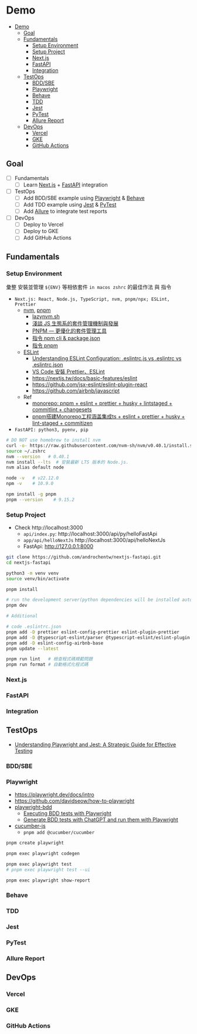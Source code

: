 # Demo

<!-- TOC -->
* [Demo](#demo)
  * [Goal](#goal)
  * [Fundamentals](#fundamentals)
    * [Setup Environment](#setup-environment)
    * [Setup Project](#setup-project)
    * [Next.js](#nextjs)
    * [FastAPI](#fastapi)
    * [Integration](#integration)
  * [TestOps](#testops)
    * [BDD/SBE](#bddsbe)
    * [Playwright](#playwright)
    * [Behave](#behave)
    * [TDD](#tdd)
    * [Jest](#jest)
    * [PyTest](#pytest)
    * [Allure Report](#allure-report)
  * [DevOps](#devops)
    * [Vercel](#vercel)
    * [GKE](#gke)
    * [GitHub Actions](#github-actions)
<!-- TOC -->

## Goal

- [ ] Fundamentals
  - [ ] Learn [Next.js] + [FastAPI] integration
- [ ] TestOps
  - [ ] Add BDD/SBE example using [Playwright] & [Behave]
  - [ ] Add TDD example using [Jest] & [PyTest] 
  - [ ] Add [Allure] to integrate test reports
- [ ] DevOps
  - [ ] Deploy to Vercel
  - [ ] Deploy to GKE
  - [ ] Add GitHub Actions

## Fundamentals

### Setup Environment

彙整 安裝並管理 `${ENV}` 等相依套件 `in macos zshrc` 的最佳作法 與 指令

- `Next.js: React, Node.js, TypeScript, nvm, pnpm/npx; ESLint, Prettier`
  - [nvm](https://github.com/nvm-sh/nvm), [pnpm](https://github.com/pnpm/pnpm)
    - [lazynvm.sh](https://gist.github.com/fl0w/07ce79bd44788f647deab307c94d6922)
    - [淺談 JS 生態系的套件管理機制與發展](https://oldmo860617.medium.com/淺談-js-生態系的套件管理機制與發展-5cb10b7e2f72)
    - [PNPM — 更優化的套件管理工具](https://blog.twjoin.com/pnpm-更優化的套件管理工具-1cc5576c53c3)
    - [指令 npm cli & package.json](https://pjchender.dev/npm/npm-cli-and-package-json/)
    - [指令 pnpm](https://pjchender.dev/npm/npm-pnpm-cli/)
  - [ESLint](https://eslint.org/docs/latest/use/getting-started)
    - [Understanding ESLint Configuration: .eslintrc.js vs .eslintrc vs .eslintrc.json](https://medium.com/@ritz.sh/understanding-eslint-configuration-eslintrc-js-vs-eslintrc-vs-eslintrc-json-287ec5e95bf4)
    - [VS Code 安裝 Prettier、ESLint](https://medium.com/@ars37111337/vs-code-%E5%AE%89%E8%A3%9D-prettier-eslint-70dbb12c5cab)
    - https://nextjs.tw/docs/basic-features/eslint
    - https://github.com/jsx-eslint/eslint-plugin-react
    - https://github.com/airbnb/javascript
  - Ref
    - [monorepo: pnpm + eslint + prettier + husky + lintstaged + commitlint + changesets](https://github.com/muravjev/configs)
    - [pnpm搭建Monorepo工程涵盖集成ts + eslint + prettier + husky + lint-staged + commitizen](https://juejin.cn/post/7358398963840647219)
- `FastAPI: python3, pyenv, pip`

```sh
# DO NOT use homebrew to install nvm
curl -o- https://raw.githubusercontent.com/nvm-sh/nvm/v0.40.1/install.sh | bash
source ~/.zshrc
nvm --version   # 0.40.1
nvm install --lts  # 安裝最新 LTS 版本的 Node.js. 
nvm alias default node

node -v   # v22.12.0
npm -v    # 10.9.0 

npm install -g pnpm
pnpm --version    # 9.15.2
```

### Setup Project

- Check http://localhost:3000
  - `api/index.py`: http://localhost:3000/api/py/helloFastApi
  - `app/api/helloNextJs` http://localhost:3000/api/helloNextJs
  - FastApi: http://127.0.0.1:8000

```sh
git clone https://github.com/androchentw/nextjs-fastapi.git
cd nextjs-fastapi

python3 -m venv venv
source venv/bin/activate

pnpm install

# run the development server(python dependencies will be installed automatically here)
pnpm dev

# Additional

# code .eslintrc.json
pnpm add -D prettier eslint-config-prettier eslint-plugin-prettier
pnpm add -D @typescript-eslint/parser @typescript-eslint/eslint-plugin
pnpm add -D eslint-config-airbnb-base
pnpm update --latest

pnpm run lint   # 檢查程式碼規範問題
pnpm run format # 自動格式化程式碼
```

### Next.js

### FastAPI

### Integration

## TestOps

- [Understanding Playwright and Jest: A Strategic Guide for Effective Testing](https://medium.com/@saiyar.jo147th248/understanding-playwright-and-jest-a-strategic-guide-for-effective-testing-9d58c37c89f8)

### BDD/SBE

### Playwright

- https://playwright.dev/docs/intro
- https://github.com/davidseow/how-to-playwright
- [playwright-bdd](https://github.com/vitalets/playwright-bdd)
  - [Executing BDD tests with Playwright](https://willholmes.hashnode.dev/executing-bdd-tests-with-playwright)
  - [Generate BDD tests with ChatGPT and run them with Playwright]([https://medium.com/@vitaliypotapov/generate-bdd-tests-with-chatgpt-and-run-them-with-playwright-e1ce29d7a7bd](https://medium.com/@vitaliypotapov/generate-bdd-tests-with-chatgpt-and-run-them-with-playwright-e1ce29d7a7bd))
- [cucumber-js](https://github.com/cucumber/cucumber-js)
  - `pnpm add @cucumber/cucumber`

```sh
pnpm create playwright

pnpm exec playwright codegen

pnpm exec playwright test
# pnpm exec playwright test --ui

pnpm exec playwright show-report
```

### Behave

### TDD

### Jest

### PyTest

### Allure Report

## DevOps

### Vercel

### GKE

### GitHub Actions

<!-- Links -->

[Next.js]: https://github.com/vercel/next.js/
[FastAPI]: https://github.com/fastapi/fastapi
[Playwright]: https://github.com/microsoft/playwright
[Behave]: https://github.com/behave/behave 
[Jest]: https://github.com/jestjs/jest
[PyTest]: https://github.com/pytest-dev/pytest
[Allure]: https://github.com/allure-framework/allure2